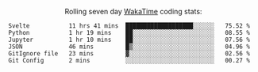 <!--<p align="center">
  <img width="auto" src ="https://github-readme-stats.vercel.app/api/top-langs/?username=syrkis&layout=compact&hide_border=true&theme=darcula&bg_color=00000000&langs_count=6&hide=jupyter%20notebook,JavaScript,HTML" width = 400>
      <img src ="https://github-readme-streak-stats.herokuapp.com?user=syrkis&theme=darcula&hide_border=true&background=FFFFFF00" width = 400>

</p>-->
<p align="center">Rolling seven day <a href='https://wakatime.com/'> WakaTime</a> coding stats:</p>
<!--START_SECTION:waka-->

```text
Svelte           11 hrs 41 mins  ███████████████████░░░░░░   75.52 %
Python           1 hr 19 mins    ██░░░░░░░░░░░░░░░░░░░░░░░   08.55 %
Jupyter          1 hr 10 mins    ██░░░░░░░░░░░░░░░░░░░░░░░   07.56 %
JSON             46 mins         █▒░░░░░░░░░░░░░░░░░░░░░░░   04.96 %
GitIgnore file   23 mins         ▓░░░░░░░░░░░░░░░░░░░░░░░░   02.56 %
Git Config       2 mins          ░░░░░░░░░░░░░░░░░░░░░░░░░   00.27 %
```

<!--END_SECTION:waka-->
